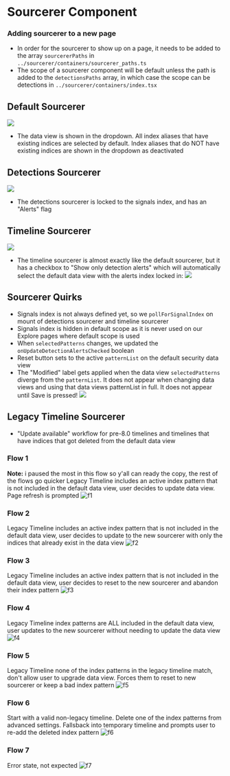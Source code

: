 # Sourcerer Component


### Adding sourcerer to a new page
- In order for the sourcerer to show up on a page, it needs to be added to the array `sourcererPaths` in `../sourcerer/containers/sourcerer_paths.ts`
- The scope of a sourcerer component will be default unless the path is added to the `detectionsPaths` array, in which case the scope can be detections in `../sourcerer/containers/index.tsx`

## Default Sourcerer
![](../../images/default.png)
- The data view is shown in the dropdown. All index aliases that have existing indices are selected by default. Index aliases that do NOT have existing indices are shown in the dropdown as deactivated

## Detections Sourcerer
![](../../images/alerts.png)
- The detections sourcerer is locked to the signals index, and has an "Alerts" flag

## Timeline Sourcerer
![](../../images/timeline.png)
- The timeline sourcerer is almost exactly like the default sourcerer, but it has a checkbox to "Show only detection alerts" which will automatically select the default data view with the alerts index locked in:
![](../../images/timeline-alerts.png)

## Sourcerer Quirks
 - Signals index is not always defined yet, so we `pollForSignalIndex` on mount of detections sourcerer and timeline sourcerer
 - Signals index is hidden in default scope as it is never used on our Explore pages where default scope is used
 - When `selectedPatterns` changes, we updated the `onUpdateDetectionAlertsChecked` boolean
 - Reset button sets to the active `patternList` on the default security data view
 - The "Modified" label gets applied when the data view `selectedPatterns` diverge from the `patternList`. It does not appear when changing data views and using that data views patternList in full. It does not appear until Save is pressed!
   ![](../../images/timeline_alerts.png)

## Legacy Timeline Sourcerer
 - "Update available" workflow for pre-8.0 timelines and timelines that have indices that got deleted from the default data view

### Flow 1
**Note:** i paused the most in this flow so y'all can ready the copy, the rest of the flows go quicker
Legacy Timeline includes an active index pattern that is not included in the default data view, user decides to update data view. Page refresh is prompted
![f1](https://user-images.githubusercontent.com/6935300/144764137-d53b2468-db42-4031-81aa-716b4dfbfa89.gif)
### Flow 2
Legacy Timeline includes an active index pattern that is not included in the default data view, user decides to update to the new sourcerer with only the indices that already exist in the data view
![f2](https://user-images.githubusercontent.com/6935300/144764142-f0311e7c-1a01-4258-a607-7e446a6649a9.gif)
### Flow 3
Legacy Timeline includes an active index pattern that is not included in the default data view, user decides to reset to the new sourcerer and abandon their index pattern
![f3](https://user-images.githubusercontent.com/6935300/144764143-48a8d779-c413-4622-9929-54f544057fc4.gif)
### Flow 4
Legacy Timeline index patterns are ALL included in the default data view, user updates to the new sourcerer without needing to update the data view
![f4](https://user-images.githubusercontent.com/6935300/144764144-005933ce-134b-45ec-b437-491b6c9a8bbf.gif)
### Flow 5
Legacy Timeline none of the index patterns in the legacy timeline match, don't allow user to upgrade data view. Forces them to reset to new sourcerer or keep a bad index pattern
![f5](https://user-images.githubusercontent.com/6935300/144764145-7b079933-0847-4090-ab94-eada377e3e9a.gif)
### Flow 6
Start with a valid non-legacy timeline. Delete one of the index patterns from advanced settings. Fallsback into temporary timeline and prompts user to re-add the deleted index pattern
![f6](https://user-images.githubusercontent.com/6935300/144764146-6e0ac904-4a8e-4a4c-bf4f-c43db07e5a79.gif)
### Flow 7
Error state, not expected
![f7](https://user-images.githubusercontent.com/6935300/144874843-ff3e5d1a-3436-41f6-97af-cad3431b83cc.gif)
